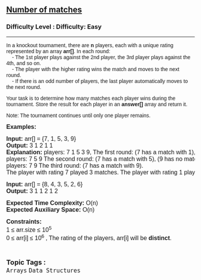 <h2><a href="https://www.geeksforgeeks.org/problems/number-of-matches1120/1?page=1&category=Arrays&status=unsolved,attempted&sortBy=accuracy">Number of matches</a></h2><h3>Difficulty Level : Difficulty: Easy</h3><hr><div class="problems_problem_content__Xm_eO"><p><span style="font-family: arial, helvetica, sans-serif;">In a knockout tournament, there are <strong>n</strong> players, each with a unique rating represented by an array <strong>arr[]</strong>. I</span><span style="font-family: arial, helvetica, sans-serif;">n each round:&nbsp;<br></span><span style="font-family: arial, helvetica, sans-serif;">&nbsp; &nbsp; - The 1st player plays against the 2nd player, the 3rd player plays against the 4th, and so on.<br></span><span style="font-family: arial, helvetica, sans-serif;">&nbsp; &nbsp; - The player with the higher rating wins the match and moves to the next round.<br></span><span style="font-family: arial, helvetica, sans-serif;">&nbsp; &nbsp; - If there is an odd number of players, the last player automatically moves to the next round.</span></p>
<p><span style="font-family: arial, helvetica, sans-serif;">Your task is to determine how many matches each player wins during the tournament. Store the result for each player in an <strong>answer[]</strong> array and return it.</span></p>
<p><span style="font-family: arial, helvetica, sans-serif;">Note: The tournament continues until only one player remains.</span></p>
<p><span style="font-size: 12pt; font-family: arial, helvetica, sans-serif;"><strong>Examples:</strong></span></p>
<pre><span style="font-size: 12pt; font-family: arial, helvetica, sans-serif;"><strong>Input</strong><strong>: </strong>arr[] = {7, 1, 5, 3, 9}
<strong>Output</strong><strong>: </strong>3 1 2 1 1
<strong>Explanation</strong><strong>: </strong>players: 7 1 5 3 9, The first round: (7 has a match with 1), (5 has a match with 3), (9 has no matches automatically qualifies)
players: 7 5 9 The second round: (7 has a match with 5), (9 has no matches automatically qualifies)
players: 7 9 The third round: (7 has a match with 9).
The player with rating 7 played 3 matches. The player with rating 1 played 1 match. The player with rating 5 played 2 matches. The player with rating 3 played 1 match. The player with rating 9 played 1 match.</span></pre>
<pre><span style="font-size: 12pt; font-family: arial, helvetica, sans-serif;"><strong>Input</strong><strong>:</strong> arr[] = {8, 4, 3, 5, 2, 6}
<strong>Output</strong><strong>: </strong>3 1 1 2 1 2 </span></pre>
<p><span style="font-size: 12pt; font-family: arial, helvetica, sans-serif;"><strong>Expected Time Complexity:</strong> O(n)<br><strong>Expected Auxiliary Space:</strong> O(n)</span></p>
<p><span style="font-size: 12pt; font-family: arial, helvetica, sans-serif;"><strong>Constraints:</strong><br>1 ≤ arr.size<strong>&nbsp;</strong>≤ 10<sup>5&nbsp; </sup><br>0 ≤ arr[i]<strong>&nbsp;</strong>≤ 10<sup>6 </sup>, The rating of the players, arr[i] will be <strong>distinct</strong>.</span></p></div><br><p><span style=font-size:18px><strong>Topic Tags : </strong><br><code>Arrays</code>&nbsp;<code>Data Structures</code>&nbsp;